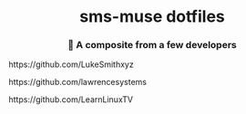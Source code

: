 <h1 align="center"> sms-muse dotfiles</h1>
<h3 align="center"> 🎁 A composite from a few developers</h3>

<p aligh="left"> <p id="anchor"> https://github.com/LukeSmithxyz</p>
<p aligh="left"> <p id="anchor"> https://github.com/lawrencesystems</p>
<p aligh="left"> <p id="anchor"> https://github.com/LearnLinuxTV</p>

